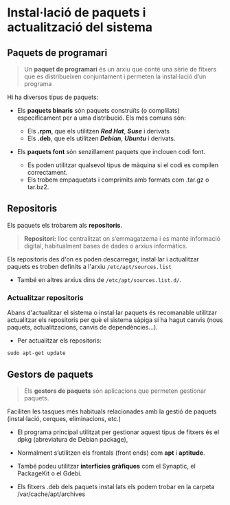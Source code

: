 # Instal·lació de paquets i actualització del sistema

## Paquets de programari

> Un **paquet de programari** és un arxiu que conté una sèrie de fitxers que es distribueixen conjuntament i permeten la instal·lació d’un programa 

Hi ha diversos tipus de paquets: 
* Els **paquets binaris** són paquets construïts (o complilats) específicament per a uma distribució.
Els més comuns són:
  * Els **.rpm**, que els utilitzen **_Red Hat_**, **_Suse_** i derivats
  * Els **.deb**, que els utilitzen **_Debian_**, **_Ubuntu_** i derivats. 
  

* Els **paquets font** són senzillament paquets que inclouen codi font.
  * Es poden utilitzar qualsevol tipus de màquina si el codi es compilen correctament. 
  * Els trobem empaquetats i comprimits amb formats com .tar.gz o tar.bz2. 
  
## Repositoris
  
Els paquets els trobarem als **repositoris**. 

> **Repositori:** lloc centralitzat on s’emmagatzema i es manté informació digital, habitualment bases de dades o arxius informàtics. 

Els repositoris des d'on es poden descarregar, instal·lar i actualitzar paquets es troben definits a l'arxiu `/etc/apt/sources.list`

  * També en altres arxius dins de `/etc/apt/sources.list.d/`.
  
### Actualitzar repositoris

Abans d'actualitzar el sistema o instal·lar paquets és recomanable utilitzar actualitzar els repositoris per què el sistema sàpiga si ha hagut canvis (nous paquets, actualitzacions, canvis de dependències...).

* Per actualitzar els repositoris:

`sudo apt-get update` 
  
## Gestors de paquets

> Els **gestors de paquets** són aplicacions que permeten gestionar paquets. 

Faciliten les tasques més habituals relacionades amb la gestió de paquets (instal·lació, cerques, eliminacions, etc.)

* El programa principal utilitzat per gestionar aquest tipus de fitxers és el dpkg (abreviatura de Debian package), 

* Normalment s’utilitzen els frontals (front ends) com **apt** i **aptitude**. 

* També podeu utilitzar **interfícies gràfiques** com el Synaptic, el PackageKit o el Gdebi. 

* Els fitxers .deb dels paquets instal·lats els podem trobar en la carpeta /var/cache/apt/archives  